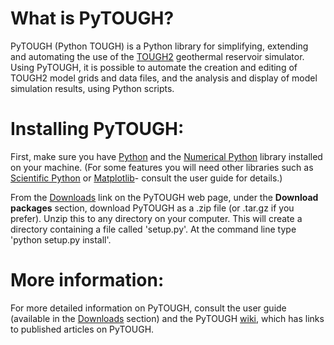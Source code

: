 # What is PyTOUGH?

PyTOUGH (Python TOUGH) is a Python library for simplifying, extending and automating the use of the [TOUGH2](http://esd.lbl.gov/research/projects/tough/) geothermal reservoir simulator. Using PyTOUGH, it is possible to automate the creation and editing of TOUGH2 model grids and data files, and the analysis and display of model simulation results, using Python scripts.

# Installing PyTOUGH:

First, make sure you have [Python](http://www.python.org) and the [Numerical Python](http://numpy.scipy.org/) library installed on your machine.  (For some features you will need other libraries such as [Scientific Python](http://www.scipy.org/) or [Matplotlib](http://matplotlib.sourceforge.net/)- consult the user guide for details.)

From the [Downloads](https://github.com/acroucher/PyTOUGH/downloads) link on the PyTOUGH web page, under the **Download packages** section, download PyTOUGH as a .zip file (or .tar.gz if you prefer).  Unzip this to any directory on your computer.  This will create a directory containing a file called 'setup.py'.  At the command line type 'python setup.py install'.

# More information:

For more detailed information on PyTOUGH, consult the user guide (available in the [Downloads](https://github.com/acroucher/PyTOUGH/downloads) section) and the PyTOUGH [wiki](https://github.com/acroucher/PyTOUGH/wiki/), which has links to published articles on PyTOUGH.
